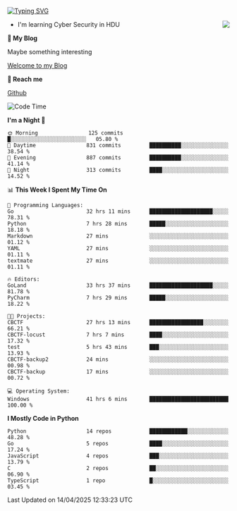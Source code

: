 [![Typing SVG](https://readme-typing-svg.herokuapp.com?font=Fira+Code&pause=1000&random=false&width=450&height=60&lines=Hello+%F0%9F%91%8B%F0%9F%8F%BB;I'm+JBNRZ)](https://git.io/typing-svg)

<a href="#">
  <img align="right" src="https://github-readme-stats.vercel.app/api?username=JBNRZ&show_icons=true&bg_color=15,f2f7fd,E0EAFC" />
</a>

- I'm learning Cyber Security in HDU

 **🌱 My Blog**

Maybe something interesting

[Welcome to my Blog](https://jbnrz.com.cn/)

 **💬 Reach me** 

[Github](https://github.com/JBNRZ)


<!--START_SECTION:waka-->
![Code Time](http://img.shields.io/badge/Code%20Time-1%2C149%20hrs%2045%20mins-blue)

**I'm a Night 🦉** 

```text
🌞 Morning                125 commits         █░░░░░░░░░░░░░░░░░░░░░░░░   05.80 % 
🌆 Daytime                831 commits         ██████████░░░░░░░░░░░░░░░   38.54 % 
🌃 Evening                887 commits         ██████████░░░░░░░░░░░░░░░   41.14 % 
🌙 Night                  313 commits         ████░░░░░░░░░░░░░░░░░░░░░   14.52 % 
```


📊 **This Week I Spent My Time On** 

```text
💬 Programming Languages: 
Go                       32 hrs 11 mins      ████████████████████░░░░░   78.31 % 
Python                   7 hrs 28 mins       █████░░░░░░░░░░░░░░░░░░░░   18.18 % 
Markdown                 27 mins             ░░░░░░░░░░░░░░░░░░░░░░░░░   01.12 % 
YAML                     27 mins             ░░░░░░░░░░░░░░░░░░░░░░░░░   01.11 % 
textmate                 27 mins             ░░░░░░░░░░░░░░░░░░░░░░░░░   01.11 % 

🔥 Editors: 
GoLand                   33 hrs 37 mins      ████████████████████░░░░░   81.78 % 
PyCharm                  7 hrs 29 mins       █████░░░░░░░░░░░░░░░░░░░░   18.22 % 

🐱‍💻 Projects: 
CBCTF                    27 hrs 13 mins      █████████████████░░░░░░░░   66.21 % 
CBCTF-locust             7 hrs 7 mins        ████░░░░░░░░░░░░░░░░░░░░░   17.32 % 
test                     5 hrs 43 mins       ███░░░░░░░░░░░░░░░░░░░░░░   13.93 % 
CBCTF-backup2            24 mins             ░░░░░░░░░░░░░░░░░░░░░░░░░   00.98 % 
CBCTF-backup             17 mins             ░░░░░░░░░░░░░░░░░░░░░░░░░   00.72 % 

💻 Operating System: 
Windows                  41 hrs 6 mins       █████████████████████████   100.00 % 
```

**I Mostly Code in Python** 

```text
Python                   14 repos            ████████████░░░░░░░░░░░░░   48.28 % 
Go                       5 repos             ████░░░░░░░░░░░░░░░░░░░░░   17.24 % 
JavaScript               4 repos             ███░░░░░░░░░░░░░░░░░░░░░░   13.79 % 
C                        2 repos             ██░░░░░░░░░░░░░░░░░░░░░░░   06.90 % 
TypeScript               1 repo              █░░░░░░░░░░░░░░░░░░░░░░░░   03.45 % 
```




 Last Updated on 14/04/2025 12:33:23 UTC
<!--END_SECTION:waka-->
